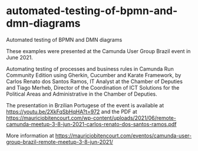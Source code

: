 # automated-testing-of-bpmn-and-dmn-diagrams
 Automated testing of BPMN and DMN diagrams

These examples were presented at the Camunda User Group Brazil event in June 2021.

Automating testing of processes and business rules in Camunda Run Community Edition using Gherkin, Cucumber and Karate Framework, by Carlos Renato dos Santos Ramos, IT Analyst at the Chamber of Deputies and Tiago Merheb, Director of the Coordination of ICT Solutions for the Political Areas and Administrative in the Chamber of Deputies.

The presentation in Brzilian Portugese of the event is available at https://youtu.be/2XkFqSbHqHA?t=972 and the PDF at https://mauriciobitencourt.com/wp-content/uploads/2021/06/remote-camunda-meetup-3-8-jun-2021-carlos-renato-dos-santos-ramos.pdf 

More information at https://mauriciobitencourt.com/eventos/camunda-user-group-brazil-remote-meetup-3-8-jun-2021/

